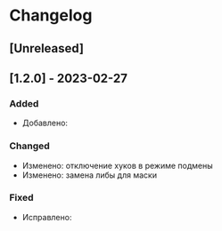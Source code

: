 # Changelog

## [Unreleased]

## [1.2.0] - 2023-02-27

### Added
- Добавлено:

### Changed
- Изменено: отключение хуков в режиме подмены
- Изменено: замена либы для маски

### Fixed
- Исправлено:




